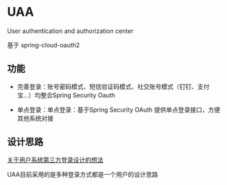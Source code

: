 # UAA

User authentication and authorization center

基于 spring-cloud-oauth2

## 功能

- 完善登录：账号密码模式、短信验证码模式、社交账号模式（钉钉、支付宝...）均整合Spring Security Oauth

- 单点登录：单点登录：基于Spring Security OAuth 提供单点登录接口，方便其他系统对接

## 设计思路

[关于用户系统第三方登录设计的想法](https://www.telami.cn/2018/11/07/%E7%94%A8%E6%88%B7%E7%B3%BB%E7%BB%9F%E7%AC%AC%E4%B8%89%E6%96%B9%E7%99%BB%E5%BD%95%E8%AE%BE%E8%AE%A1/)

UAA目前采用的是多种登录方式都是一个用户的设计思路